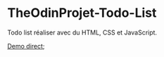 # TheOdinProjet-Todo-List

Todo list réaliser avec du HTML, CSS et JavaScript.

[Demo direct](https://gery-guedegbe.github.io/TheOdinProjet-Todo-List/);
